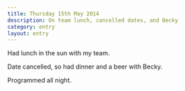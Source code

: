```yaml
---
title: Thursday 15th May 2014
description: On team lunch, cancelled dates, and Becky
category: entry
layout: entry
---
```


Had lunch in the sun with my team.

Date cancelled, so had dinner and a beer with Becky.

Programmed all night.
